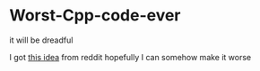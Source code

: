 # Worst-Cpp-code-ever
it will be dreadful


I got [this idea](https://www.reddit.com/r/ProgrammerHumor/comments/6l3u9i/recycling_old_meme/) from reddit hopefully I can somehow make it worse
